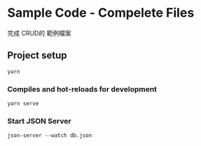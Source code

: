 # Sample Code - Compelete Files

完成 CRUD的 範例檔案

## Project setup
```
yarn
```

### Compiles and hot-reloads for development
```
yarn serve
```

### Start JSON Server 
```
json-server --watch db.json
```
